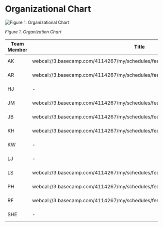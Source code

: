 # Organizational Chart

![Figure 1. Organizational Chart](https://storage.grapin.ch/s/Ba7dpx9jo4pQnwj)

*Figure 1. Organization Chart*

| Team Member | Title | Nick Name | Reports to | Backup |
| ------ | ------ | ------ | ------ | ------ |
| AK | webcal://3.basecamp.com/4114267/my/schedules/feed/EkAh9gxyGiScf7mUiEys4PuF.ics | Nick Name | Reports to | Backup |
| AR | webcal://3.basecamp.com/4114267/my/schedules/feed/GsK6PXEtycSv79uncsAfogPU.ics | Nick Name | Reports to | Backup |
| HJ | - | Nick Name | Reports to | Backup |
| JM | webcal://3.basecamp.com/4114267/my/schedules/feed/MD698ZKDLHai4MGTnJ3L8Pxb.ics | Nick Name | Reports to | Backup |
| JB | webcal://3.basecamp.com/4114267/my/schedules/feed/Q3bcbD5JrRbRjU8E8JNVTiZz.ics | Nick Name | Reports to | Backup |
| KH | webcal://3.basecamp.com/4114267/my/schedules/feed/i9gEDMSetCC3Uz7nSsaMUYpG.ics | Nick Name | Reports to | Backup |
| KW | - | Nick Name | Reports to | Backup |
| LJ | - | Nick Name | Reports to | Backup |
| LS | webcal://3.basecamp.com/4114267/my/schedules/feed/nH4nxVjRRJmKibTCnsyHpG7q.ics | Nick Name | Reports to | Backup |
| PH | webcal://3.basecamp.com/4114267/my/schedules/feed/EQWpJw5seShR9hhJsFPY8nLn.ics | Nick Name | Reports to | Backup |
| RF | webcal://3.basecamp.com/4114267/my/schedules/feed/xr9MA5gKmwMDyScdidsnhDbG.ics | Nick Name | Reports to | Backup |
| SHE | - | Nick Name | Reports to | Backup |